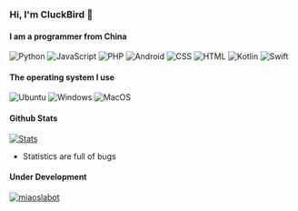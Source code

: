 ### Hi, I'm CluckBird 👋

#### I am a programmer from China

![Python](https://img.shields.io/badge/python-3.5%20%7C%203.9-blue)
![JavaScript](https://img.shields.io/badge/JavaScript-web-orange)
![PHP](https://img.shields.io/badge/php-7.1%20%7C%207.4-blue)
![Android](https://img.shields.io/badge/Android-Kotlin-green)
![CSS](https://img.shields.io/badge/CSS-web-yellow)
![HTML](https://img.shields.io/badge/HTML-web-green)
![Kotlin](https://img.shields.io/badge/Kotlin-Android-yellowgreen)
![Swift](https://img.shields.io/badge/Swift-IOS-red)

#### The operating system I use

![Ubuntu](https://img.shields.io/badge/ubuntu-20.04-orange)
![Windows](https://img.shields.io/badge/Windows-10%20%7C%202004-blue)
![MacOS](https://img.shields.io/badge/MacOS-1.15.1-lightgrey)

#### Github Stats
[![Stats](https://github-readme-stats.vercel.app/api?username=cluckbird&count_private=true&show_icons=true)](https://github.com/cluckbird)

<!---
#### Wakatime Stats
[![wakatime stats](https://github-readme-stats.vercel.app/api/top-langs/?username=cluckbird)](https://github.com/cluckbird)
--->

- Statistics are full of bugs

#### Under Development
[![miaoslabot](https://github-readme-stats.vercel.app/api/pin/?username=cluckbird&repo=miaoslabot&show_owner=true)](https://github.com/cluckbird/miaoslabot)
